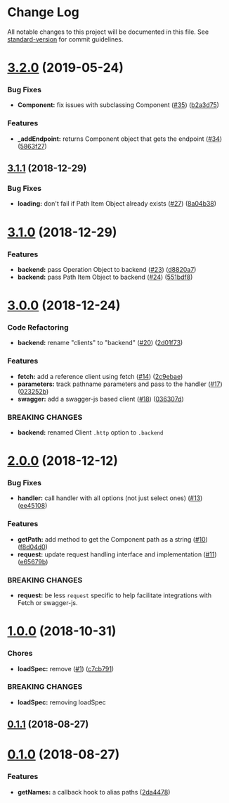# Change Log

All notable changes to this project will be documented in this file. See [standard-version](https://github.com/conventional-changelog/standard-version) for commit guidelines.

# [3.2.0](https://github.com/silasbw/swagger-fluent/compare/3.1.4...3.2.0) (2019-05-24)


### Bug Fixes

* **Component:** fix issues with subclassing Component ([#35](https://github.com/silasbw/swagger-fluent/issues/35)) ([b2a3d75](https://github.com/silasbw/swagger-fluent/commit/b2a3d75))


### Features

* **_addEndpoint:** returns Component object that gets the endpoint ([#34](https://github.com/silasbw/swagger-fluent/issues/34)) ([5863f27](https://github.com/silasbw/swagger-fluent/commit/5863f27))



<a name="3.1.1"></a>
## [3.1.1](https://github.com/silasbw/swagger-fluent/compare/3.1.0...3.1.1) (2018-12-29)


### Bug Fixes

* **loading:** don't fail if Path Item Object already exists ([#27](https://github.com/silasbw/swagger-fluent/issues/27)) ([8a04b38](https://github.com/silasbw/swagger-fluent/commit/8a04b38))



<a name="3.1.0"></a>
# [3.1.0](https://github.com/silasbw/fluent-openapi/compare/3.0.0...3.1.0) (2018-12-29)


### Features

* **backend:** pass Operation Object to backend ([#23](https://github.com/silasbw/fluent-openapi/issues/23)) ([d8820a7](https://github.com/silasbw/fluent-openapi/commit/d8820a7))
* **backend:** pass Path Item Object to backend ([#24](https://github.com/silasbw/fluent-openapi/issues/24)) ([551bdf8](https://github.com/silasbw/fluent-openapi/commit/551bdf8))



<a name="3.0.0"></a>
# [3.0.0](https://github.com/silasbw/fluent-openapi/compare/2.0.0...3.0.0) (2018-12-24)


### Code Refactoring

* **backend:** rename "clients" to "backend" ([#20](https://github.com/silasbw/fluent-openapi/issues/20)) ([2d01f73](https://github.com/silasbw/fluent-openapi/commit/2d01f73))


### Features

* **fetch:** add a reference client using fetch ([#14](https://github.com/silasbw/fluent-openapi/issues/14)) ([2c9ebae](https://github.com/silasbw/fluent-openapi/commit/2c9ebae))
* **parameters:** track pathname parameters and pass to the handler ([#17](https://github.com/silasbw/fluent-openapi/issues/17)) ([023252b](https://github.com/silasbw/fluent-openapi/commit/023252b))
* **swagger:** add a swagger-js based client ([#18](https://github.com/silasbw/fluent-openapi/issues/18)) ([036307d](https://github.com/silasbw/fluent-openapi/commit/036307d))


### BREAKING CHANGES

* **backend:** renamed Client `.http` option to `.backend`



<a name="2.0.0"></a>
# [2.0.0](https://github.com/silasbw/fluent-openapi/compare/1.0.0...2.0.0) (2018-12-12)


### Bug Fixes

* **handler:** call handler with all options (not just select ones) ([#13](https://github.com/silasbw/fluent-openapi/issues/13)) ([ee45108](https://github.com/silasbw/fluent-openapi/commit/ee45108))


### Features

* **getPath:** add method to get the Component path as a string ([#10](https://github.com/silasbw/fluent-openapi/issues/10)) ([f8d04d0](https://github.com/silasbw/fluent-openapi/commit/f8d04d0))
* **request:** update request handling interface and implementation ([#11](https://github.com/silasbw/fluent-openapi/issues/11)) ([e65679b](https://github.com/silasbw/fluent-openapi/commit/e65679b))


### BREAKING CHANGES

* **request:** be less `request` specific to help facilitate integrations
with Fetch or swagger-js.



<a name="1.0.0"></a>
# [1.0.0](https://github.com/silasbw/fluent-openapi/compare/0.1.1...1.0.0) (2018-10-31)


### Chores

* **loadSpec:** remove ([#1](https://github.com/silasbw/fluent-openapi/issues/1)) ([c7cb791](https://github.com/silasbw/fluent-openapi/commit/c7cb791))


### BREAKING CHANGES

* **loadSpec:** removing loadSpec



<a name="0.1.1"></a>
## [0.1.1](https://github.com/silasbw/fluent-openapi/compare/0.1.0...0.1.1) (2018-08-27)



<a name="0.1.0"></a>
# [0.1.0](https://github.com/silasbw/fluent-openapi/compare/0.0.1...0.1.0) (2018-08-27)


### Features

* **getNames:** a callback hook to alias paths ([2da4478](https://github.com/silasbw/fluent-openapi/commit/2da4478))
